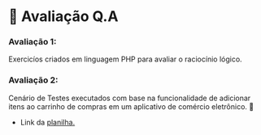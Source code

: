 # 📌 Avaliação Q.A

### Avaliação 1:

Exercicíos criados em linguagem PHP para avaliar o raciocínio lógico.

### Avaliação 2:

Cenário de Testes executados com base na funcionalidade de adicionar itens ao
carrinho de compras em um aplicativo de comércio eletrônico. 🛒

- Link da [planilha.](https://docs.google.com/spreadsheets/d/1aMNtg3jd-b5D9xesbaDQ7PLenlBQtWmJriN45NWGPaY/edit?usp=sharing)
